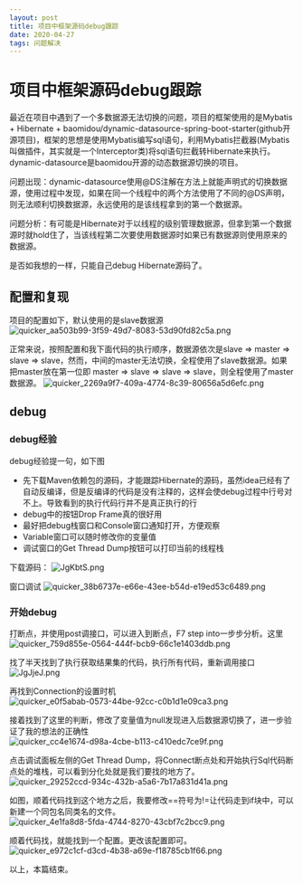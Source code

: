 ```yaml
---
layout: post
title: 项目中框架源码debug跟踪
date: 2020-04-27
tags: 问题解决
---
```


# 项目中框架源码debug跟踪

最近在项目中遇到了一个多数据源无法切换的问题，项目的框架使用的是Mybatis + Hibernate + baomidou/dynamic-datasource-spring-boot-starter(github开源项目)，框架的思想是使用Mybatis编写sql语句，利用Mybatis拦截器(Mybatis叫做插件，其实就是一个Interceptor类)将sql语句拦截转Hibernate来执行。dynamic-datasource是baomidou开源的动态数据源切换的项目。

问题出现：dynamic-datasource使用@DS注解在方法上就能声明式的切换数据源，使用过程中发现，如果在同一个线程中的两个方法使用了不同的@DS声明，则无法顺利切换数据源，永远使用的是该线程拿到的第一个数据源。

问题分析：有可能是Hibernate对于以线程的级别管理数据源，但拿到第一个数据源时就hold住了，当该线程第二次要使用数据源时如果已有数据源则使用原来的数据源。

是否如我想的一样，只能自己debug Hibernate源码了。

## 配置和复现

项目的配置如下，默认使用的是slave数据源
![quicker_aa503b99-3f59-49d7-8083-53d90fd82c5a.png](https://i.loli.net/2020/04/26/YnQO2WeqsliyjfF.png)

正常来说，按照配置和我下面代码的执行顺序，数据源依次是slave => master => slave => slave，然而，中间的master无法切换，全程使用了slave数据源。如果把master放在第一位即 master => slave => slave => slave，则全程使用了master数据源。
![quicker_2269a9f7-409a-4774-8c39-80656a5d6efc.png](https://i.loli.net/2020/04/26/lBDcy46OxH8wLMP.png)

## debug

### debug经验
debug经验提一句，如下图
+ 先下载Maven依赖包的源码，才能跟踪Hibernate的源码，虽然idea已经有了自动反编译，但是反编译的代码是没有注释的，这样会使debug过程中行号对不上。导致看到的执行代码行并不是真正执行的行
+ debug中的按钮Drop Frame真的很好用
+ 最好把debug栈窗口和Console窗口通知打开，方便观察
+ Variable窗口可以随时修改你的变量值
+ 调试窗口的Get Thread Dump按钮可以打印当前的线程栈

下载源码：
![JgKbtS.png](https://s1.ax1x.com/2020/04/26/JgKbtS.png)

窗口调试
![quicker_38b6737e-e66e-43ee-b54d-e19ed53c6489.png](https://i.loli.net/2020/04/26/Y4a6zAHdWjqQ7nN.png)

### 开始debug
打断点，并使用post调接口，可以进入到断点，F7 step into一步步分析。这里
![quicker_759d855e-0564-444f-bcb9-66c1e1403ddb.png](https://i.loli.net/2020/04/26/4g8pqRnWdaxvCuM.png)

找了半天找到了执行获取结果集的代码，执行所有代码，重新调用接口
![JgJjeJ.png](https://s1.ax1x.com/2020/04/26/JgJjeJ.png)

再找到Connection的设置时机
![quicker_e0f5abab-0573-44be-92cc-c0b1d1e09ca3.png](https://i.loli.net/2020/04/26/lIMu5xHRCoNdabB.png)

接着找到了这里的判断，修改了变量值为null发现进入后数据源切换了，进一步验证了我的想法的正确性
![quicker_cc4e1674-d98a-4cbe-b113-c410edc7ce9f.png](https://i.loli.net/2020/04/26/P6mMJLCnfKUXYdT.png)

点击调试面板左侧的Get Thread Dump，将Connect断点处和开始执行Sql代码断点处的堆栈，可以看到分化处就是我们要找的地方了。
![quicker_29252ccd-934c-432b-a5a6-7b17a831d41a.png](https://i.loli.net/2020/04/26/i1vB6fxh4SFJPn7.png)

如图，顺着代码找到这个地方之后，我要修改==符号为!=让代码走到if块中，可以新建一个同包名同类名的文件。
![quicker_4e1fa8d8-5fda-4744-8270-43cbf7c2bcc9.png](https://i.loli.net/2020/04/27/SNU9QoOZ5YmGrX7.png)

顺着代码找，就能找到一个配置。更改该配置即可。
![quicker_e972c1cf-d3cd-4b38-a69e-f18785cb1f66.png](https://i.loli.net/2020/04/27/QfStb3nc6GMxmsL.png)


以上，本篇结束。